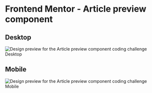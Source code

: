 # Frontend Mentor - Article preview component

## Desktop
![Design preview for the Article preview component coding challenge Desktop](https://user-images.githubusercontent.com/90225424/181146586-40fba10c-694d-4a04-a8b5-a07ee5c7cf04.png)

## Mobile
![Design preview for the Article preview component coding challenge Mobile](https://user-images.githubusercontent.com/90225424/181146643-a4aaf7fc-9bb0-4aba-9686-5141bd5da937.png)



